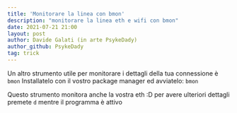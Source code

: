 ```yaml
---
title: 'Monitorare la linea con bmon'
description: "monitorare la linea eth e wifi con bmon"
date: 2021-07-21 21:00
layout: post
author: Davide Galati (in arte PsykeDady)
author_github: PsykeDady
tag: trick
---
```


Un altro strumento utile per monitorare i dettagli della tua connessione è `bmon`
Installatelo con il vostro package manager ed avviatelo: 
`bmon`

Questo strumento monitora anche la vostra eth :D per avere ulteriori dettagli premete `d` mentre il programma è attivo
